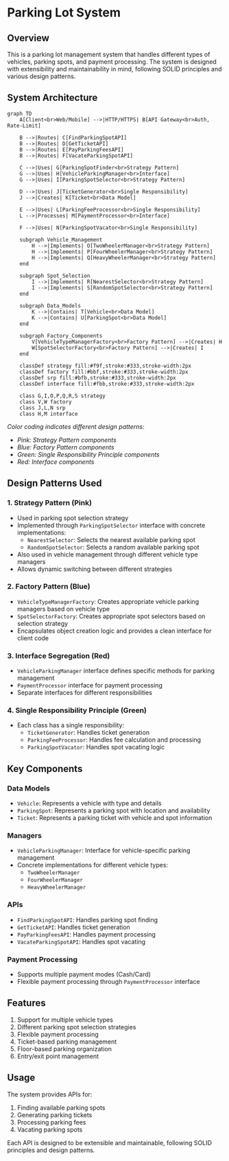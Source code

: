 # Parking Lot System

## Overview
This is a parking lot management system that handles different types of vehicles, parking spots, and payment processing. The system is designed with extensibility and maintainability in mind, following SOLID principles and various design patterns.

## System Architecture

```mermaid
graph TD
    A[Client<br>Web/Mobile] -->|HTTP/HTTPS| B[API Gateway<br>Auth, Rate-Limit]
    
    B -->|Routes| C[FindParkingSpotAPI]
    B -->|Routes| D[GetTicketAPI]
    B -->|Routes| E[PayParkingFeesAPI]
    B -->|Routes| F[VacateParkingSpotAPI]
    
    C -->|Uses| G[ParkingSpotFinder<br>Strategy Pattern]
    G -->|Uses| H[VehicleParkingManager<br>Interface]
    G -->|Uses| I[ParkingSpotSelector<br>Strategy Pattern]
    
    D -->|Uses| J[TicketGenerator<br>Single Responsibility]
    J -->|Creates| K[Ticket<br>Data Model]
    
    E -->|Uses| L[ParkingFeeProcessor<br>Single Responsibility]
    L -->|Processes| M[PaymentProcessor<br>Interface]
    
    F -->|Uses| N[ParkingSpotVacator<br>Single Responsibility]
    
    subgraph Vehicle_Management
        H -->|Implements| O[TwoWheelerManager<br>Strategy Pattern]
        H -->|Implements| P[FourWheelerManager<br>Strategy Pattern]
        H -->|Implements| Q[HeavyWheelerManager<br>Strategy Pattern]
    end
    
    subgraph Spot_Selection
        I -->|Implements| R[NearestSelector<br>Strategy Pattern]
        I -->|Implements| S[RandomSpotSelector<br>Strategy Pattern]
    end
    
    subgraph Data_Models
        K -->|Contains| T[Vehicle<br>Data Model]
        K -->|Contains| U[ParkingSpot<br>Data Model]
    end
    
    subgraph Factory_Components
        V[VehicleTypeManagerFactory<br>Factory Pattern] -->|Creates| H
        W[SpotSelectorFactory<br>Factory Pattern] -->|Creates| I
    end

    classDef strategy fill:#f9f,stroke:#333,stroke-width:2px
    classDef factory fill:#bbf,stroke:#333,stroke-width:2px
    classDef srp fill:#bfb,stroke:#333,stroke-width:2px
    classDef interface fill:#fbb,stroke:#333,stroke-width:2px

    class G,I,O,P,Q,R,S strategy
    class V,W factory
    class J,L,N srp
    class H,M interface
```

*Color coding indicates different design patterns:*
- *Pink: Strategy Pattern components*
- *Blue: Factory Pattern components*
- *Green: Single Responsibility Principle components*
- *Red: Interface components*

## Design Patterns Used

### 1. Strategy Pattern (Pink)
- Used in parking spot selection strategy
- Implemented through `ParkingSpotSelector` interface with concrete implementations:
  - `NearestSelector`: Selects the nearest available parking spot
  - `RandomSpotSelector`: Selects a random available parking spot
- Also used in vehicle management through different vehicle type managers
- Allows dynamic switching between different strategies

### 2. Factory Pattern (Blue)
- `VehicleTypeManagerFactory`: Creates appropriate vehicle parking managers based on vehicle type
- `SpotSelectorFactory`: Creates appropriate spot selectors based on selection strategy
- Encapsulates object creation logic and provides a clean interface for client code

### 3. Interface Segregation (Red)
- `VehicleParkingManager` interface defines specific methods for parking management
- `PaymentProcessor` interface for payment processing
- Separate interfaces for different responsibilities

### 4. Single Responsibility Principle (Green)
- Each class has a single responsibility:
  - `TicketGenerator`: Handles ticket generation
  - `ParkingFeeProcessor`: Handles fee calculation and processing
  - `ParkingSpotVacator`: Handles spot vacating logic

## Key Components

### Data Models
- `Vehicle`: Represents a vehicle with type and details
- `ParkingSpot`: Represents a parking spot with location and availability
- `Ticket`: Represents a parking ticket with vehicle and spot information

### Managers
- `VehicleParkingManager`: Interface for vehicle-specific parking management
- Concrete implementations for different vehicle types:
  - `TwoWheelerManager`
  - `FourWheelerManager`
  - `HeavyWheelerManager`

### APIs
- `FindParkingSpotAPI`: Handles parking spot finding
- `GetTicketAPI`: Handles ticket generation
- `PayParkingFeesAPI`: Handles payment processing
- `VacateParkingSpotAPI`: Handles spot vacating

### Payment Processing
- Supports multiple payment modes (Cash/Card)
- Flexible payment processing through `PaymentProcessor` interface

## Features
1. Support for multiple vehicle types
2. Different parking spot selection strategies
3. Flexible payment processing
4. Ticket-based parking management
5. Floor-based parking organization
6. Entry/exit point management

## Usage
The system provides APIs for:
1. Finding available parking spots
2. Generating parking tickets
3. Processing parking fees
4. Vacating parking spots

Each API is designed to be extensible and maintainable, following SOLID principles and design patterns. 